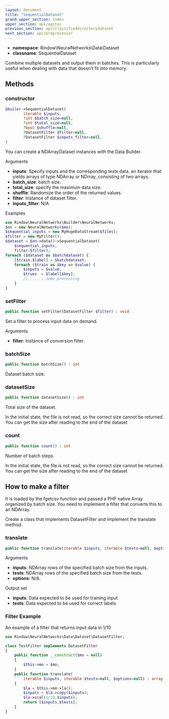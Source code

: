 ```yaml
---
layout: document
title: "SequentialDataset"
grand_upper_section: index
upper_section: api/apitoc
previous_section: api/classifieddirectorydataset
next_section: api/preprocessor
---
```


- **namespace**: Rindow\NeuralNetworks\Data\Dataset
- **classname**: SequentialDataset

Combine multiple datasets and output them in batches. This is particularly useful when dealing with data that doesn't fit into memory.


Methods
-------

### constructor
```php
$builer->SequentialDataset(
        iterable $inputs,
        ?int $batch_size=null,
        ?int $total_size=null,
        ?bool $shuffle=null,
        ?DatasetFilter $filter=null,
        ?DatasetFilter $inputs_filter=null,
)
```
You can create a NDArrayDataset instances with the Data Builder.

Arguments

- **inputs**: Specify inputs and the corresponding tests data. an iterator that yields arrays of type NDArray or NDrray, consisting of two arrays.
- **batch_size**: batch size.
- **total_size**: specify the maximum data size.
- **shuffle**: Randomize the order of the returned values.
- **filter**: Instance of dataset filter.
- **inputs_filter**: N/A

Examples

```php
use Rindow\NeuralNetworks\Builder\NeuralNetworks;
$nn = new NeuralNetworks($mo);
$sequential_inputs = new MyHugeDataStream($files);
$filter = new MyFilter();
$dataset = $nn->data()->SequentialDataset(
    $sequential_inputs,
    filter:$filter);
foreach ($dataset as $batchdataset) {
    [$train,$label] = $batchdataset;
    foreach ($train as $key => $value) {
        $inputs = $value;
        $trues  = $label[$key];
        //....... some processing
    }
}
```


### setFilter
```php
public function setFilter(DatasetFilter $filter) : void
```
Set a filter to process input data on demand.

Arguments

- **filter**: Instance of conversion filter.


### batchSize
```php
public function batchSize() : int
```
Dataset batch size.


### datasetSize
```php
public function datasetSize() : int
```
Total size of the dataset.

In the initial state, the file is not read, so the correct size cannot be returned.
You can get the size after reading to the end of the dataset

### count
```php
public function count() : int
```
Number of batch steps.

In the initial state, the file is not read, so the correct size cannot be returned.
You can get the size after reading to the end of the dataset


How to make a filter
--------------------
It is loaded by the fgetcsv function and passed a PHP native Array organized by batch size.
You need to implement a filter that converts this to an NDArray.

Create a class that implements DatasetFilter and implement the translate method.

### translate
```php
public function translate(iterable $inputs, iterable $tests=null, $options=null) : array
```

Arguments

- **inputs**: NDArray rows of the specified batch size from the inputs.
- **tests**: NDArray rows of the specified batch size from the tests.
- **options**: N/A.

Output set

- **inputs**: Data expected to be used for training input
- **tests**: Data expected to be used for correct labels

### Filter Example
An example of a filter that returns input data in 1/10

```php
use Rindow\NeuralNetworks\Data\Dataset\DatasetFilter;

class TestFilter implements DatasetFilter
{
    public function __construct($mo = null)
    {
        $this->mo = $mo;
    }
    public function translate(
        iterable $inputs, iterable $tests=null, $options=null) : array
    {
        $la = $this->mo->la();
        $inputs = $la->copy($inputs);
        $la->scal(1/10,$inputs);
        return [$inputs,$tests];
    }
}
```
